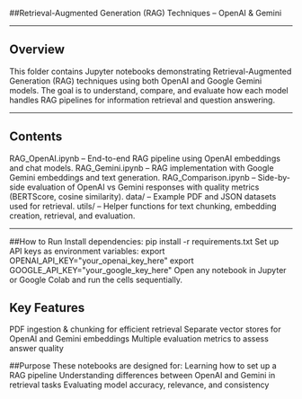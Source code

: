 ##Retrieval-Augmented Generation (RAG) Techniques – OpenAI & Gemini

---
## Overview
This folder contains Jupyter notebooks demonstrating Retrieval-Augmented Generation (RAG) techniques using both OpenAI and Google Gemini models.
The goal is to understand, compare, and evaluate how each model handles RAG pipelines for information retrieval and question answering.

---
## Contents

RAG_OpenAI.ipynb – End-to-end RAG pipeline using OpenAI embeddings and chat models.
RAG_Gemini.ipynb – RAG implementation with Google Gemini embeddings and text generation.
RAG_Comparison.ipynb – Side-by-side evaluation of OpenAI vs Gemini responses with quality metrics (BERTScore, cosine similarity).
data/ – Example PDF and JSON datasets used for retrieval.
utils/ – Helper functions for text chunking, embedding creation, retrieval, and evaluation.

---
##How to Run
Install dependencies:
pip install -r requirements.txt
Set up API keys as environment variables:
export OPENAI_API_KEY="your_openai_key_here"
export GOOGLE_API_KEY="your_google_key_here"
Open any notebook in Jupyter or Google Colab and run the cells sequentially.


## Key Features
PDF ingestion & chunking for efficient retrieval
Separate vector stores for OpenAI and Gemini embeddings
Multiple evaluation metrics to assess answer quality


##Purpose
These notebooks are designed for:
Learning how to set up a RAG pipeline
Understanding differences between OpenAI and Gemini in retrieval tasks
Evaluating model accuracy, relevance, and consistency
